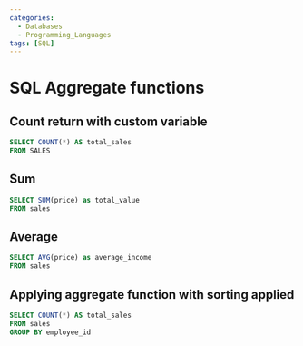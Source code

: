 ```yaml
---
categories:
  - Databases
  - Programming_Languages
tags: [SQL]
---
```


# SQL Aggregate functions

## Count return with custom variable

```sql
SELECT COUNT(*) AS total_sales
FROM SALES
```

## Sum

```sql
SELECT SUM(price) as total_value
FROM sales
```

## Average

```sql
SELECT AVG(price) as average_income
FROM sales
```

## Applying aggregate function with sorting applied

```sql
SELECT COUNT(*) AS total_sales
FROM sales
GROUP BY employee_id
```
